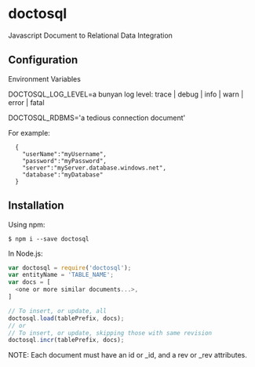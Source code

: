 # doctosql
Javascript Document to Relational Data Integration

## Configuration

Environment Variables

DOCTOSQL_LOG_LEVEL=a bunyan log level: trace | debug | info | warn | error | fatal 

DOCTOSQL_RDBMS='a tedious connection document'
  
For example: 
```
  {
    "userName":"myUsername",
    "password":"myPassword",
    "server":"myServer.database.windows.net",
    "database":"myDatabase"
  }
```

## Installation

Using npm:
```shell
$ npm i --save doctosql
```

In Node.js:
```js
var doctosql = require('doctosql');
var entityName = 'TABLE_NAME';
var docs = [
  <one or more similar documents...>,
]

// To insert, or update, all
doctosql.load(tablePrefix, docs);
// or
// To insert, or update, skipping those with same revision
doctosql.incr(tablePrefix, docs);
```

NOTE: Each document must have an id or _id, and a rev or _rev attributes.
